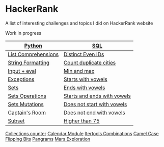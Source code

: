# HackerRank

A list of interesting challenges and topics I did on HackerRank website

Work in progress


[Python](https://github.com/Ysoroko/HackerRank/tree/master/Python) | [SQL](https://github.com/Ysoroko/HackerRank/tree/master/SQL)
-------------|-------------|
[List Comprehensions](https://github.com/Ysoroko/HackerRank/blob/master/Python/list_comprehensions.py) | [Distinct Even IDs](https://github.com/Ysoroko/HackerRank/blob/master/SQL/weather_observation_station3.sql)
[String Formatting](https://github.com/Ysoroko/HackerRank/blob/master/Python/string_formatting.py) | [Count duplicate cities](https://github.com/Ysoroko/HackerRank/blob/master/SQL/weather_observation_station4.sql)
[Input + eval](https://github.com/Ysoroko/HackerRank/blob/master/Python/input.py) | [Min and max](https://github.com/Ysoroko/HackerRank/blob/master/SQL/weather_observation_station5.sql)
[Exceptions](https://github.com/Ysoroko/HackerRank/blob/master/Python/exceptions.py) | [Starts with vowels](https://github.com/Ysoroko/HackerRank/blob/master/SQL/weather_observation_station6.sql)
[Sets](https://github.com/Ysoroko/HackerRank/blob/master/Python/sets.py) | [Ends with vowels](https://github.com/Ysoroko/HackerRank/blob/master/SQL/weather_observation_station7.sql)
[Sets Operations](https://github.com/Ysoroko/HackerRank/blob/master/Python/sets_operations.py)  | [Starts and ends with vowels](https://github.com/Ysoroko/HackerRank/blob/master/SQL/weather_observation_station8.sql)
[Sets Mutations](https://github.com/Ysoroko/HackerRank/blob/master/Python/sets_mutations.py) | [Does not start with vowels](https://github.com/Ysoroko/HackerRank/blob/master/SQL/weather_observation_station9.sql)
[Captain's Room](https://github.com/Ysoroko/HackerRank/tree/master/Python/captain_room.py) | [Does not end with vowels](https://github.com/Ysoroko/HackerRank/blob/master/SQL/weather_observation_station10.sql)
[Subset](https://github.com/Ysoroko/HackerRank/blob/master/Python/subset.py) | [Higher than 75](https://github.com/Ysoroko/HackerRank/blob/master/SQL/higher_than75.sql)
[Collections.counter](https://github.com/Ysoroko/HackerRank/blob/master/Python/collections.counter.py)
[Calendar Module](https://github.com/Ysoroko/HackerRank/blob/master/Python/calendar_module.py)
[Itertools Combinations](https://github.com/Ysoroko/HackerRank/blob/master/Python/itertools.combinations.py)
[Camel Case](https://github.com/Ysoroko/HackerRank/blob/master/Python/camelcase.py)
[Flipping Bits](https://github.com/Ysoroko/HackerRank/blob/master/Python/flipping_bits.py)
[Pangrams](https://github.com/Ysoroko/HackerRank/blob/master/Python/pangrams.py)
[Mars Exploration](https://github.com/Ysoroko/HackerRank/blob/master/Python/mars_exploration.py)


